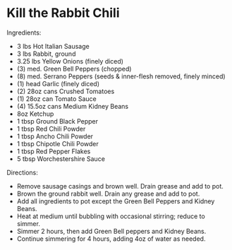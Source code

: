 # Kill the Rabbit Chili

Ingredients:
* 3 lbs Hot Italian Sausage
* 3 lbs Rabbit, ground
* 3.25 lbs Yellow Onions (finely diced)
* (3) med. Green Bell Peppers (chopped)
* (8) med. Serrano Peppers (seeds & inner-flesh removed, finely minced)
* (1) head Garlic (finely diced)
* (2) 28oz cans Crushed Tomatoes
* (1) 28oz can Tomato Sauce
* (4) 15.5oz cans Medium Kidney Beans
* 8oz Ketchup
* 1 tbsp Ground Black Pepper
* 1 tbsp Red Chili Powder
* 1 tbsp Ancho Chili Powder
* 1 tbsp Chipotle Chili Powder
* 1 tbsp Red Pepper Flakes
* 5 tbsp Worchestershire Sauce

Directions:
+ Remove sausage casings and brown well.  Drain grease and add to pot.
+ Brown the ground rabbit well.  Drain any grease and add to pot.
+ Add all ingredients to pot except the Green Bell Peppers and Kidney Beans.
+ Heat at medium until bubbling with occasional stirring; reduce to simmer.
+ Simmer 2 hours, then add Green Bell peppers and Kidney Beans.
+ Continue simmering for 4 hours, adding 4oz of water as needed.
